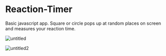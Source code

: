 # Reaction-Timer

Basic javascript app. Square or circle pops up at random places on screen and measures your reaction time.

![untitled](https://user-images.githubusercontent.com/31318398/31091856-a9d21e50-a7ac-11e7-8c4f-75512e486253.png)

![untitled2](https://user-images.githubusercontent.com/31318398/31091857-a9fe5560-a7ac-11e7-8a1f-95810de0f594.png)

